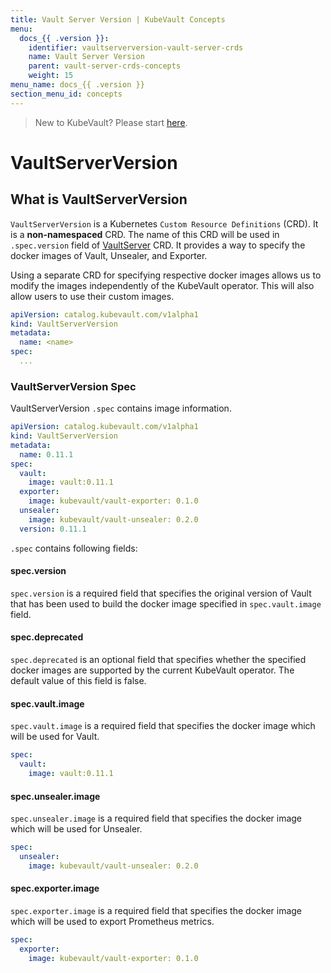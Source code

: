 ```yaml
---
title: Vault Server Version | KubeVault Concepts
menu:
  docs_{{ .version }}:
    identifier: vaultserverversion-vault-server-crds
    name: Vault Server Version
    parent: vault-server-crds-concepts
    weight: 15
menu_name: docs_{{ .version }}
section_menu_id: concepts
---
```


> New to KubeVault? Please start [here](/docs/concepts/README.md).

# VaultServerVersion

## What is VaultServerVersion

`VaultServerVersion` is a Kubernetes `Custom Resource Definitions` (CRD). It is a **non-namespaced** CRD. The name of this CRD will be used in `.spec.version` field of [VaultServer](/docs/concepts/vault-server-crds/vaultserver.md) CRD. It provides a way to specify the docker images of Vault, Unsealer, and Exporter.

Using a separate CRD for specifying respective docker images allows us to modify the images independently of the KubeVault operator. This will also allow users to use their custom images.

```yaml
apiVersion: catalog.kubevault.com/v1alpha1
kind: VaultServerVersion
metadata:
  name: <name>
spec:
  ...
```

### VaultServerVersion Spec

VaultServerVersion `.spec` contains image information.

```yaml
apiVersion: catalog.kubevault.com/v1alpha1
kind: VaultServerVersion
metadata:
  name: 0.11.1
spec:
  vault:
    image: vault:0.11.1
  exporter:
    image: kubevault/vault-exporter: 0.1.0
  unsealer:
    image: kubevault/vault-unsealer: 0.2.0
  version: 0.11.1
```

`.spec` contains following fields:

#### spec.version

`spec.version` is a required field that specifies the original version of Vault that has been used to build the docker image specified in `spec.vault.image` field.

#### spec.deprecated

`spec.deprecated` is an optional field that specifies whether the specified docker images are supported by the current KubeVault operator. The default value of this field is false.

#### spec.vault.image

`spec.vault.image` is a required field that specifies the docker image which will be used for Vault.

```yaml
spec:
  vault:
    image: vault:0.11.1
```

#### spec.unsealer.image

`spec.unsealer.image` is a required field that specifies the docker image which will be used for Unsealer.

```yaml
spec:
  unsealer:
    image: kubevault/vault-unsealer: 0.2.0
```

#### spec.exporter.image

`spec.exporter.image` is a required field that specifies the docker image which will be used to export Prometheus metrics.

```yaml
spec:
  exporter:
    image: kubevault/vault-exporter: 0.1.0
```
